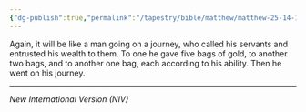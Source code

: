 ```yaml
---
{"dg-publish":true,"permalink":"/tapestry/bible/matthew/matthew-25-14-15/","title":"Matthew 25:14-15","hide":true,"tags":["bible-verse"],"dgHomeLink":true,"dgShowLocalGraph":true,"dgEnableSearch":true}
---
```


Again, it will be like a man going on a journey, who called his servants and entrusted his wealth to them. To one he gave five bags of gold, to another two bags, and to another one bag, each according to his ability. Then he went on his journey.

---
*New International Version (NIV)*
